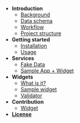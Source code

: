 * **Introduction**
    * [Background](introduction/background.md)
    * [Data schema](introduction/data_schema.md)
    * [Workflow](introduction/workflow.md)
    * [Project structure](introduction/project_structure.md)
* **Getting started**
    * [Installation](installation/installation.md)
    * [Usage](usage/usage.md)
* **Services**
    * [Fake Data](services/fake.md)
    * [Sample App + Widget](services/sample_app.md)
* **Widgets**
    * [What is it?](widgets/what_is_it.md)
    * [Sample widget](widgets/sample_widget.md)
    * [Validator](widgets/validator.md)
* **Contribution**
    * [Widget](contribution/widget_contrib.md)
* **[License](license/license.md)**